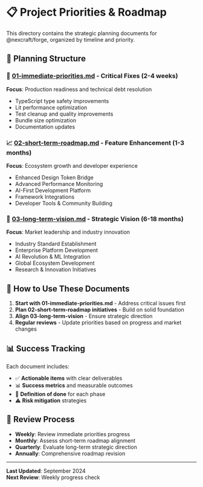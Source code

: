 # 📋 Project Priorities & Roadmap

This directory contains the strategic planning documents for @nexcraft/forge, organized by timeline and priority.

## 📁 **Planning Structure**

### 🚀 **[01-immediate-priorities.md](./01-immediate-priorities.md)** - Critical Fixes (2-4 weeks)
**Focus**: Production readiness and technical debt resolution
- TypeScript type safety improvements
- Lit performance optimization
- Test cleanup and quality improvements
- Bundle size optimization
- Documentation updates

### 📈 **[02-short-term-roadmap.md](./02-short-term-roadmap.md)** - Feature Enhancement (1-3 months)
**Focus**: Ecosystem growth and developer experience
- Enhanced Design Token Bridge
- Advanced Performance Monitoring
- AI-First Development Platform
- Framework Integrations
- Developer Tools & Community Building

### 🚀 **[03-long-term-vision.md](./03-long-term-vision.md)** - Strategic Vision (6-18 months)
**Focus**: Market leadership and industry innovation
- Industry Standard Establishment
- Enterprise Platform Development
- AI Revolution & ML Integration
- Global Ecosystem Development
- Research & Innovation Initiatives

## 🎯 **How to Use These Documents**

1. **Start with 01-immediate-priorities.md** - Address critical issues first
2. **Plan 02-short-term-roadmap initiatives** - Build on solid foundation
3. **Align 03-long-term-vision** - Ensure strategic direction
4. **Regular reviews** - Update priorities based on progress and market changes

## 📊 **Success Tracking**

Each document includes:
- ✅ **Actionable items** with clear deliverables
- 📊 **Success metrics** and measurable outcomes
- 🎯 **Definition of done** for each phase
- ⚠️ **Risk mitigation** strategies

## 🔄 **Review Process**

- **Weekly**: Review immediate priorities progress
- **Monthly**: Assess short-term roadmap alignment
- **Quarterly**: Evaluate long-term strategic direction
- **Annually**: Comprehensive roadmap revision

---

**Last Updated**: September 2024  
**Next Review**: Weekly progress check